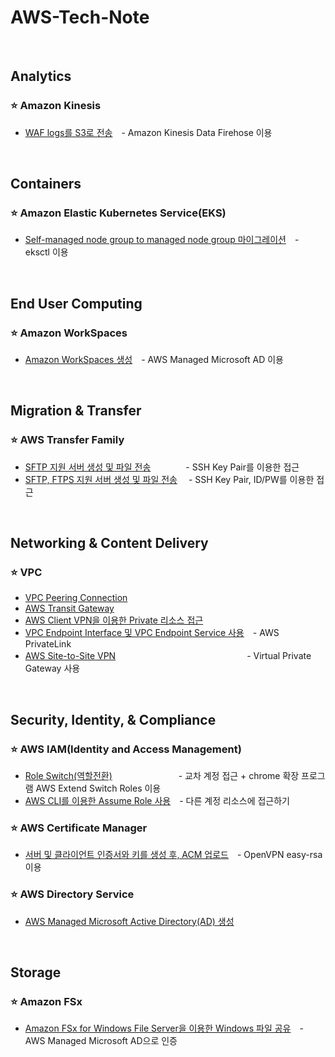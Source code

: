 # AWS-Tech-Note

<br/>

## Analytics
### ⭐ Amazon Kinesis
- [WAF logs를 S3로 전송](https://github.com/bigmtn1113/AWS-Tech-Note/blob/master/Analytics/Kinesis/WAF%20logs%EB%A5%BC%20S3%EB%A1%9C%20%EC%A0%84%EC%86%A1.md)　- Amazon Kinesis Data Firehose 이용

<br/>

## Containers
### ⭐ Amazon Elastic Kubernetes Service(EKS)
- [Self-managed node group to managed node group 마이그레이션]()　- eksctl 이용

<br/>

## End User Computing
### ⭐ Amazon WorkSpaces
- [Amazon WorkSpaces 생성](https://github.com/bigmtn1113/AWS-Tech-Note/blob/master/End%20User%20Computing/Amazon%20WorkSpaces/Amazon%20WorkSpaces%20%EC%83%9D%EC%84%B1.md)　- AWS Managed Microsoft AD 이용

<br/>

## Migration & Transfer
### ⭐ AWS Transfer Family
- [SFTP 지원 서버 생성 및 파일 전송](https://github.com/bigmtn1113/AWS-Tech-Note/blob/master/Migration%20%26%20Transfer/AWS%20Transfer%20Family/SFTP%20%EC%A7%80%EC%9B%90%20%EC%84%9C%EB%B2%84%20%EC%83%9D%EC%84%B1%20%EB%B0%8F%20%ED%8C%8C%EC%9D%BC%20%EC%A0%84%EC%86%A1.md)　　　　- SSH Key Pair를 이용한 접근
- [SFTP, FTPS 지원 서버 생성 및 파일 전송](https://github.com/bigmtn1113/AWS-Tech-Note/blob/master/Migration%20%26%20Transfer/AWS%20Transfer%20Family/SFTP%2C%20FTPS%20%EC%A7%80%EC%9B%90%20%EC%84%9C%EB%B2%84%20%EC%83%9D%EC%84%B1%20%EB%B0%8F%20%ED%8C%8C%EC%9D%BC%20%EC%A0%84%EC%86%A1.md)　 - SSH Key Pair, ID/PW를 이용한 접근

<br/>

## Networking & Content Delivery
### ⭐ VPC
- [VPC Peering Connection](https://github.com/bigmtn1113/AWS-Tech-Note/blob/master/Networking%20%26%20Content%20Delivery/VPC/VPC%20Peering%20Connection.md)
- [AWS Transit Gateway](https://github.com/bigmtn1113/AWS-Tech-Note/blob/master/Networking%20%26%20Content%20Delivery/VPC/AWS%20Transit%20Gateway.md)
- [AWS Client VPN을 이용한 Private 리소스 접근](https://github.com/bigmtn1113/AWS-Tech-Note/blob/master/Networking%20&%20Content%20Delivery/VPC/AWS%20Client%20VPN%EC%9D%84%20%EC%9D%B4%EC%9A%A9%ED%95%9C%20Private%20%EB%A6%AC%EC%86%8C%EC%8A%A4%20%EC%A0%91%EA%B7%BC.md)
- [VPC Endpoint Interface 및 VPC Endpoint Service 사용](https://github.com/bigmtn1113/AWS-Tech-Note/blob/master/Networking%20%26%20Content%20Delivery/VPC/VPC%20Endpoint%20Interface%20%EB%B0%8F%20VPC%20Endpoint%20Service%20%EC%82%AC%EC%9A%A9.md)　- AWS PrivateLink
- [AWS Site-to-Site VPN](https://github.com/bigmtn1113/AWS-Tech-Note/blob/master/Networking%20%26%20Content%20Delivery/VPC/AWS%20Site-to-Site%20VPN.md)　　　　　　　　　　　　　　　- Virtual Private Gateway 사용

<br/>

## Security, Identity, & Compliance
### ⭐ AWS IAM(Identity and Access Management)
- [Role Switch(역할전환)](https://github.com/bigmtn1113/AWS-Tech-Note/blob/master/Security%2C%20Identity%2C%20%26%20Compliance/AWS%20IAM(Identity%20and%20Access%20Management)/Role%20Switch(%EC%97%AD%ED%95%A0%EC%A0%84%ED%99%98).md) 　　　　　　　 - 교차 계정 접근 + chrome 확장 프로그램 AWS Extend Switch Roles 이용
- [AWS CLI를 이용한 Assume Role 사용](https://github.com/bigmtn1113/AWS-Tech-Note/blob/master/Security,%20Identity,%20&%20Compliance/AWS%20IAM(Identity%20and%20Access%20Management)/AWS%20CLI%EB%A5%BC%20%EC%9D%B4%EC%9A%A9%ED%95%9C%20Assume%20Role%20%EC%82%AC%EC%9A%A9.md)　- 다른 계정 리소스에 접근하기

### ⭐ AWS Certificate Manager
- [서버 및 클라이언트 인증서와 키를 생성 후, ACM 업로드](https://github.com/bigmtn1113/AWS-Tech-Note/blob/master/Security%2C%20Identity%2C%20%26%20Compliance/AWS%20Certificate%20Manager/%EC%84%9C%EB%B2%84%20%EB%B0%8F%20%ED%81%B4%EB%9D%BC%EC%9D%B4%EC%96%B8%ED%8A%B8%20%EC%9D%B8%EC%A6%9D%EC%84%9C%EC%99%80%20%ED%82%A4%EB%A5%BC%20%EC%83%9D%EC%84%B1%20%ED%9B%84%2C%20ACM%20%EC%97%85%EB%A1%9C%EB%93%9C.md)　- OpenVPN easy-rsa 이용

### ⭐ AWS Directory Service
- [AWS Managed Microsoft Active Directory(AD) 생성](https://github.com/bigmtn1113/AWS-Tech-Note/blob/master/Security%2C%20Identity%2C%20%26%20Compliance/AWS%20Directory%20Service/AWS%20Managed%20Microsoft%20Active%20Directory(AD)%20%EC%83%9D%EC%84%B1.md)

<br/>

## Storage
### ⭐ Amazon FSx
- [Amazon FSx for Windows File Server을 이용한 Windows 파일 공유](https://github.com/bigmtn1113/AWS-Tech-Note/blob/master/Storage/Amazon%20FSx/Amazon%20FSx%20for%20Windows%20File%20Server%EC%9D%84%20%EC%9D%B4%EC%9A%A9%ED%95%9C%20Windows%20%ED%8C%8C%EC%9D%BC%20%EA%B3%B5%EC%9C%A0.md)　- AWS Managed Microsoft AD으로 인증
